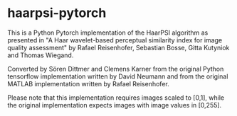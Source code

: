 # haarpsi-pytorch
This is a Python Pytorch implementation of the HaarPSI algorithm as presented in "A Haar wavelet-based perceptual similarity index for image quality assessment" by Rafael Reisenhofer, Sebastian Bosse, Gitta Kutyniok and Thomas Wiegand.

Converted by Sören Dittmer and Clemens Karner from the original Python tensorflow implementation written by David Neumann and from the original MATLAB implementation written by Rafael Reisenhofer.

Please note that this implementation requires images scaled to [0,1], while the original implementation expects images with image values in [0,255].
